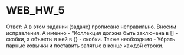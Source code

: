 # WEB_HW_5
<!-- Знакомство с веб-технологиями (семинары)
Урок 5. JSON и XML
Задача №1: проверить XML на Well formed:

<req>

        <surname>Иванов</surname>

        <name>Иван</name>

        <patronymic>Иванович</patronymic>

        <birthdate>01.01.1990</birthdate>

        <birthplace>Москва</birthplace>

        <phone>8 926 766 48 48</phone>

</req>

Ответ: В этом задании (задаче) -все прписаноо  верно!.



Задача №2: проверить JSON на Well formed:

{

        "surname": ""Иванов""

        "name"": ""Иван"

        "patronymic"": ""Иванович"

        "birthdate"": ""01.01.1990"

        "birthplace"": ""Москва"

        "phone"": ""8 926 766 48 48"

} -->

Ответ: А в этом задании (задаче) прописано неправильно. Вносим исправления. 
А именно - "Коллекция должна быть заключена в [] - скобки, 
а объекты в ней в {} - скобки. Также необходимо - 
Убрать парные ковычки и поставить запятые в конце каждой строки.
